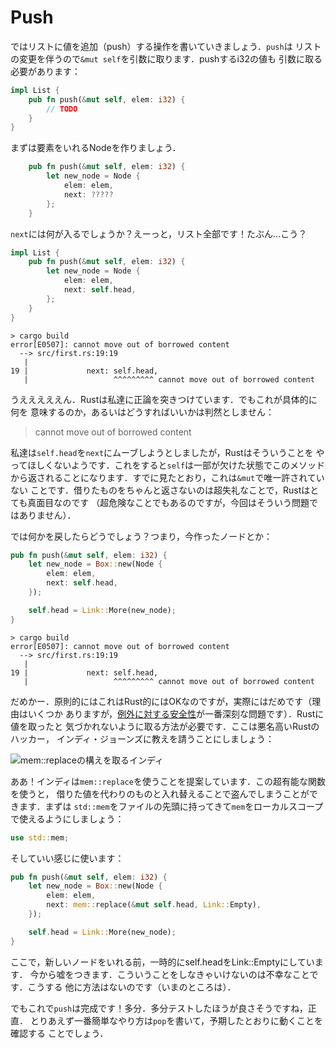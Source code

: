 # Push

ではリストに値を追加（push）する操作を書いていきましょう．`push`は
リストの変更を伴うので`&mut self`を引数に取ります．pushするi32の値も
引数に取る必要があります：

```rust ,ignore
impl List {
    pub fn push(&mut self, elem: i32) {
        // TODO
    }
}
```

まずは要素をいれるNodeを作りましょう．

```rust ,ignore
    pub fn push(&mut self, elem: i32) {
        let new_node = Node {
            elem: elem,
            next: ?????
        };
    }
```

`next`には何が入るでしょうか？えーっと，リスト全部です！たぶん...こう？

```rust ,ignore
impl List {
    pub fn push(&mut self, elem: i32) {
        let new_node = Node {
            elem: elem,
            next: self.head,
        };
    }
}
```

```text
> cargo build
error[E0507]: cannot move out of borrowed content
  --> src/first.rs:19:19
   |
19 |             next: self.head,
   |                   ^^^^^^^^^ cannot move out of borrowed content
```

うえええええん．Rustは私達に正論を突きつけています．でもこれが具体的に何を
意味するのか，あるいはどうすればいいかは判然としません：

> cannot move out of borrowed content

私達は`self.head`を`next`にムーブしようとしましたが，Rustはそういうことを
やってほしくないようです．これをすると`self`は一部が欠けた状態でこのメソッド
から返されることになります．すでに見たとおり，これは`&mut`で唯一許されていない
ことです．借りたものをちゃんと返さないのは超失礼なことで，Rustはとても真面目なのです
（超危険なことでもあるのですが，今回はそういう問題ではありません）．

では何かを戻したらどうでしょう？つまり，今作ったノードとか：


```rust ,ignore
pub fn push(&mut self, elem: i32) {
    let new_node = Box::new(Node {
        elem: elem,
        next: self.head,
    });

    self.head = Link::More(new_node);
}
```

```text
> cargo build
error[E0507]: cannot move out of borrowed content
  --> src/first.rs:19:19
   |
19 |             next: self.head,
   |                   ^^^^^^^^^ cannot move out of borrowed content
```

だめかー．原則的にはこれはRust的にはOKなのですが，実際にはだめです（理由はいくつか
ありますが，[例外に対する安全性][exception safety]が一番深刻な問題です）．Rustに値を取ったと
気づかれないように取る方法が必要です．ここは悪名高いRustのハッカー，
インディ・ジョーンズに教えを請うことにしましょう：

![mem::replaceの構えを取るインディ](img/indy.gif)

ああ！インディは`mem::replace`を使うことを提案しています．この超有能な関数を使うと，
借りた値を代わりのものと入れ替えることで盗んでしまうことができます．まずは
`std::mem`をファイルの先頭に持ってきて`mem`をローカルスコープで使えるようにしましょう：

```rust ,ignore
use std::mem;
```

そしていい感じに使います：

```rust ,ignore
pub fn push(&mut self, elem: i32) {
    let new_node = Box::new(Node {
        elem: elem,
        next: mem::replace(&mut self.head, Link::Empty),
    });

    self.head = Link::More(new_node);
}
```

ここで，新しいノードをいれる前，一時的にself.headをLink::Emptyにしています．
今から嘘をつきます．こういうことをしなきゃいけないのは不幸なことです．こうする
他に方法はないのです（いまのところは）．

でもこれで`push`は完成です！多分．多分テストしたほうが良さそうですね，正直．
とりあえず一番簡単なやり方は`pop`を書いて，予期したとおりに動くことを確認する
ことでしょう．





[exception safety]: https://doc.rust-lang.org/nightly/nomicon/exception-safety.html
